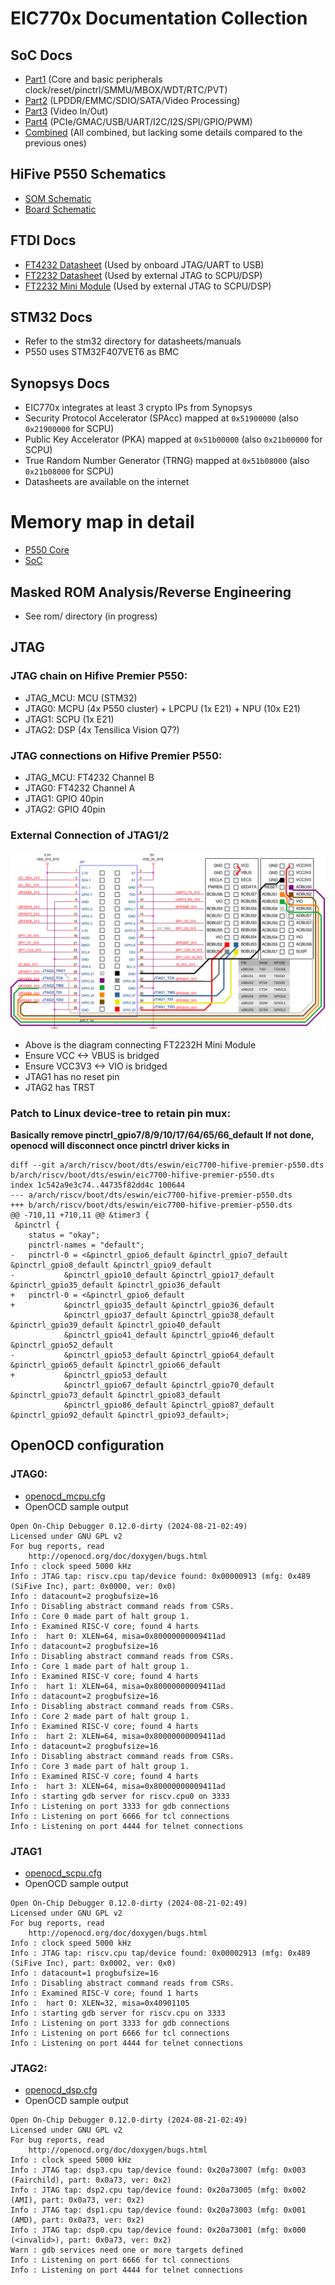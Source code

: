 # EIC770x Documentation Collection

## SoC Docs
- [Part1](./eswin/EIC7700X_SoC_Technical_Reference_Manual_Part1.pdf) (Core and basic peripherals clock/reset/pinctrl/SMMU/MBOX/WDT/RTC/PVT)
- [Part2](./eswin/EIC7700X_SoC_Technical_Reference_Manual_Part2.pdf) (LPDDR/EMMC/SDIO/SATA/Video Processing)
- [Part3](./eswin/EIC7700X_SoC_Technical_Reference_Manual_Part3.pdf) (Video In/Out)
- [Part4](./eswin/EIC7700X_SoC_Technical_Reference_Manual_Part4.pdf) (PCIe/GMAC/USB/UART/I2C/I2S/SPI/GPIO/PWM)
- [Combined](./eswin/EIC7700XSOC_Manual_V1p1_20250114.pdf) (All combined, but lacking some details compared to the previous ones)

## HiFive P550 Schematics
- [SOM Schematic](./p550/HiFivePremierP550CarrierBoardSchematicv3.0.pdf)
- [Board Schematic](./p550/HiFivePremierP550SOMSchematicv3.0.pdf)

## FTDI Docs
- [FT4232 Datasheet](./ftdi/DS_FT4232H.pdf) (Used by onboard JTAG/UART to USB)
- [FT2232 Datasheet](./ftdi/DS_FT2232H.pdf) (Used by external JTAG to SCPU/DSP)
- [FT2232 Mini Module](./ftdi/DS_FT2232H_Mini_Module.pdf) (Used by external JTAG to SCPU/DSP)

## STM32 Docs
- Refer to the stm32 directory for datasheets/manuals
- P550 uses STM32F407VET6 as BMC

## Synopsys Docs
- EIC770x integrates at least 3 crypto IPs from Synopsys
- Security Protocol Accelerator (SPAcc) mapped at `0x51900000` (also `0x21900000` for SCPU)
- Public Key Accelerator (PKA) mapped at `0x51b00000` (also `0x21b00000` for SCPU)
- True Random Number Generator (TRNG) mapped at `0x51b08000` (also `0x21b08000` for SCPU)
- Datasheets are available on the internet

# Memory map in detail
- [P550 Core](./eswin/memory-map-p550.md)
- [SoC](./eswin/memory-map-soc.md)

## Masked ROM Analysis/Reverse Engineering
- See rom/ directory (in progress)

## JTAG
### JTAG chain on Hifive Premier P550:
- JTAG_MCU: MCU (STM32)
- JTAG0: MCPU (4x P550 cluster) + LPCPU (1x E21) + NPU (10x E21)
- JTAG1: SCPU (1x E21)
- JTAG2: DSP (4x Tensilica Vision Q7?)

### JTAG connections on Hifive Premier P550:
- JTAG_MCU: FT4232 Channel B
- JTAG0: FT4232 Channel A
- JTAG1: GPIO 40pin
- JTAG2: GPIO 40pin

### External Connection of JTAG1/2
![FT2232 connection](./p550/ft2232-jtag.png)
- Above is the diagram connecting FT2232H Mini Module
- Ensure VCC <-> VBUS is bridged
- Ensure VCC3V3 <-> VIO is bridged
- JTAG1 has no reset pin
- JTAG2 has TRST

### Patch to Linux device-tree to retain pin mux:
**Basically remove pinctrl_gpio7/8/9/10/17/64/65/66_default**
**If not done, openocd will disconnect once pinctrl driver kicks in**
```
diff --git a/arch/riscv/boot/dts/eswin/eic7700-hifive-premier-p550.dts b/arch/riscv/boot/dts/eswin/eic7700-hifive-premier-p550.dts
index 1c542a9e3c74..44735f82dd4c 100644
--- a/arch/riscv/boot/dts/eswin/eic7700-hifive-premier-p550.dts
+++ b/arch/riscv/boot/dts/eswin/eic7700-hifive-premier-p550.dts
@@ -710,11 +710,11 @@ &timer3 {
 &pinctrl {
 	status = "okay";
 	pinctrl-names = "default";
-	pinctrl-0 = <&pinctrl_gpio6_default &pinctrl_gpio7_default &pinctrl_gpio8_default &pinctrl_gpio9_default
-			&pinctrl_gpio10_default &pinctrl_gpio17_default &pinctrl_gpio35_default &pinctrl_gpio36_default
+	pinctrl-0 = <&pinctrl_gpio6_default
+			&pinctrl_gpio35_default &pinctrl_gpio36_default
 			&pinctrl_gpio37_default &pinctrl_gpio38_default &pinctrl_gpio39_default &pinctrl_gpio40_default
 			&pinctrl_gpio41_default &pinctrl_gpio46_default &pinctrl_gpio52_default
-			&pinctrl_gpio53_default &pinctrl_gpio64_default &pinctrl_gpio65_default &pinctrl_gpio66_default
+			&pinctrl_gpio53_default
 			&pinctrl_gpio67_default &pinctrl_gpio70_default &pinctrl_gpio73_default &pinctrl_gpio83_default
 			&pinctrl_gpio86_default &pinctrl_gpio87_default &pinctrl_gpio92_default &pinctrl_gpio93_default>;
```

## OpenOCD configuration

### JTAG0:
- [openocd_mcpu.cfg](./p550/jtag/openocd_mcpu.cfg)
- OpenOCD sample output
```
Open On-Chip Debugger 0.12.0-dirty (2024-08-21-02:49)
Licensed under GNU GPL v2
For bug reports, read
	http://openocd.org/doc/doxygen/bugs.html
Info : clock speed 5000 kHz
Info : JTAG tap: riscv.cpu tap/device found: 0x00000913 (mfg: 0x489 (SiFive Inc), part: 0x0000, ver: 0x0)
Info : datacount=2 progbufsize=16
Info : Disabling abstract command reads from CSRs.
Info : Core 0 made part of halt group 1.
Info : Examined RISC-V core; found 4 harts
Info :  hart 0: XLEN=64, misa=0x80000000009411ad
Info : datacount=2 progbufsize=16
Info : Disabling abstract command reads from CSRs.
Info : Core 1 made part of halt group 1.
Info : Examined RISC-V core; found 4 harts
Info :  hart 1: XLEN=64, misa=0x80000000009411ad
Info : datacount=2 progbufsize=16
Info : Disabling abstract command reads from CSRs.
Info : Core 2 made part of halt group 1.
Info : Examined RISC-V core; found 4 harts
Info :  hart 2: XLEN=64, misa=0x80000000009411ad
Info : datacount=2 progbufsize=16
Info : Disabling abstract command reads from CSRs.
Info : Core 3 made part of halt group 1.
Info : Examined RISC-V core; found 4 harts
Info :  hart 3: XLEN=64, misa=0x80000000009411ad
Info : starting gdb server for riscv.cpu0 on 3333
Info : Listening on port 3333 for gdb connections
Info : Listening on port 6666 for tcl connections
Info : Listening on port 4444 for telnet connections
```
### JTAG1
- [openocd_scpu.cfg](./p550/jtag/openocd_scpu.cfg)
- OpenOCD sample output
```
Open On-Chip Debugger 0.12.0-dirty (2024-08-21-02:49)
Licensed under GNU GPL v2
For bug reports, read
	http://openocd.org/doc/doxygen/bugs.html
Info : clock speed 5000 kHz
Info : JTAG tap: riscv.cpu tap/device found: 0x00002913 (mfg: 0x489 (SiFive Inc), part: 0x0002, ver: 0x0)
Info : datacount=1 progbufsize=16
Info : Disabling abstract command reads from CSRs.
Info : Examined RISC-V core; found 1 harts
Info :  hart 0: XLEN=32, misa=0x40901105
Info : starting gdb server for riscv.cpu on 3333
Info : Listening on port 3333 for gdb connections
Info : Listening on port 6666 for tcl connections
Info : Listening on port 4444 for telnet connections
```
### JTAG2:
- [openocd_dsp.cfg](./p550/jtag/openocd_dsp.cfg)
- OpenOCD sample output
```
Open On-Chip Debugger 0.12.0-dirty (2024-08-21-02:49)
Licensed under GNU GPL v2
For bug reports, read
	http://openocd.org/doc/doxygen/bugs.html
Info : clock speed 5000 kHz
Info : JTAG tap: dsp3.cpu tap/device found: 0x20a73007 (mfg: 0x003 (Fairchild), part: 0x0a73, ver: 0x2)
Info : JTAG tap: dsp2.cpu tap/device found: 0x20a73005 (mfg: 0x002 (AMI), part: 0x0a73, ver: 0x2)
Info : JTAG tap: dsp1.cpu tap/device found: 0x20a73003 (mfg: 0x001 (AMD), part: 0x0a73, ver: 0x2)
Info : JTAG tap: dsp0.cpu tap/device found: 0x20a73001 (mfg: 0x000 (<invalid>), part: 0x0a73, ver: 0x2)
Warn : gdb services need one or more targets defined
Info : Listening on port 6666 for tcl connections
Info : Listening on port 4444 for telnet connections
```
